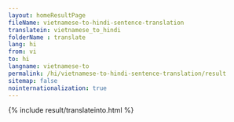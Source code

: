 ```yaml
---
layout: homeResultPage
fileName: vietnamese-to-hindi-sentence-translation
translatein: vietnamese_to_hindi
folderName : translate
lang: hi
from: vi
to: hi
langname: vietnamese-to
permalink: /hi/vietnamese-to-hindi-sentence-translation/result
sitemap: false
nointernationalization: true
---
```

{% include result/translateinto.html %}

<script src="/js/result/translation.js" data-foldername="{{page.folderName}}" data-lang="{{page.lang}}"></script>
